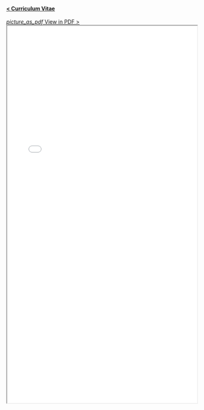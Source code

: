 #### <a href="/cv">< Curriculum Vitae </a>

<a href="/pdfs/Web Form Redesign of CA Voter Registration Form- Haochen Hu.pdf" target="_blank">
<i class="material-icons notranslate">picture_as_pdf</i>
View in PDF >
</a>

<iframe src="pdfs/Web Form Redesign of CA Voter Registration Form- Haochen Hu.pdf" width="100%" height="1000px">
